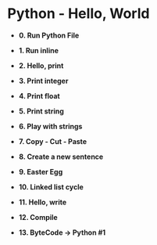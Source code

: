 # Python - Hello, World




* **0. Run Python File**

* **1. Run inline**

* **2. Hello, print**
 
* **3. Print integer**
  

* **4. Print float**
  
* **5. Print string**
  

* **6. Play with strings**
  

* **7. Copy - Cut - Paste**
  
* **8. Create a new sentence**
  

* **9. Easter Egg**
 

* **10. Linked list cycle**
  

* **11. Hello, write**
  

* **12. Compile**
  

* **13. ByteCode -> Python #1**
  
